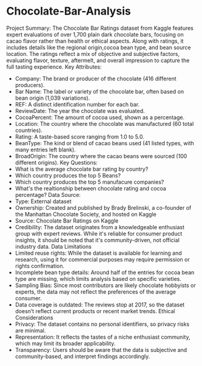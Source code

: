 # Chocolate-Bar-Analysis
Project Summary:
The Chocolate Bar Ratings dataset from Kaggle features expert evaluations of over 1,700 plain dark chocolate bars, focusing on cacao flavor rather than health or ethical aspects. Along with ratings, it includes details like the regional origin,cocoa bean type, and bean source location. The ratings reflect a mix of objective and subjective factors, evaluating flavor, texture, aftermelt, and overall impression to capture the full tasting experience.
Key Attributes: 
  - Company: The brand or producer of the chocolate (416 different producers).
  - Bar Name: The label or variety of the chocolate bar, often based on bean origin (1,039 variations).
  - REF: A distinct identification number for each bar.
  - ReviewDate: The year the chocolate was evaluated.
  - CocoaPercent: The amount of cocoa used, shown as a percentage.
  - Location: The country where the chocolate was manufactured (60 total countries).
  - Rating: A taste-based score ranging from 1.0 to 5.0.
  - BeanType: The kind or blend of cacao beans used (41 listed types, with many entries left blank).
  - BroadOrigin: The country where the cacao beans were sourced (100 different origins). 
Key Questions:
  - What is the average chocolate bar rating by country?
  - Which country produces the top 5 Beans?
  - Which country produces the top 5 manufacure companies?
  - What's the realtionship between chocolate rating and cocoa percentage?
Data Source:
  - Type: External dataset
  - Ownership: Created and published by Brady Brelinski, a co-founder of the Manhattan Chocolate Society, and hosted on Kaggle
  - Source: Chocolate Bar Ratings on Kaggle
  - Credibility: The dataset originates from a knowledgeable enthusiast group with expert reviews. While it's reliable for consumer product insights, it should be noted that it's community-driven, not official industry data.
Data Limitations
  - Limited reuse rights: While the dataset is available for learning and research, using it for commercial purposes may require permission or rights confirmation.
  - Incomplete bean type details: Around half of the entries for cocoa bean type are missing, which limits analysis based on specific varieties.
  - Sampling Bias: Since most contributors are likely chocolate hobbyists or experts, the data may not reflect the preferences of the average consumer.
  - Data coverage is outdated: The reviews stop at 2017, so the dataset doesn’t reflect current products or recent market trends.
Ethical Considerations
  - Privacy: The dataset contains no personal identifiers, so privacy risks are minimal.
  - Representation: It reflects the tastes of a niche enthusiast community, which may limit its broader applicability.
  - Transparency: Users should be aware that the data is subjective and community-based, and interpret findings accordingly.

